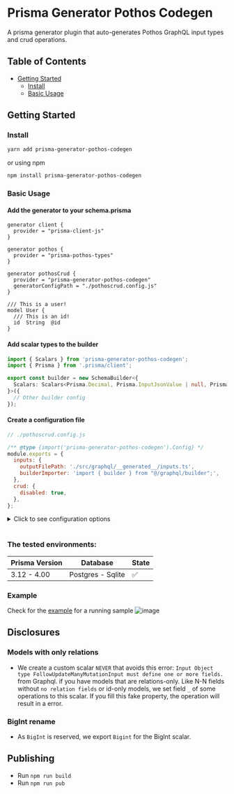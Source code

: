 # Prisma Generator Pothos Codegen

A prisma generator plugin that auto-generates Pothos GraphQL input types and crud operations.

## Table of Contents

- [Getting Started](#getting-started)
  - [Install](#install)
  - [Basic Usage](#basic-usage)

## Getting Started

### Install

```sh
yarn add prisma-generator-pothos-codegen
```

or using npm

```sh
npm install prisma-generator-pothos-codegen
```

### Basic Usage

#### Add the generator to your schema.prisma

```
generator client {
  provider = "prisma-client-js"
}

generator pothos {
  provider = "prisma-pothos-types"
}

generator pothosCrud {
  provider = "prisma-generator-pothos-codegen"
  generatorConfigPath = "./pothoscrud.config.js"
}

/// This is a user!
model User {
  /// This is an id!
  id  String  @id
}
```

#### Add scalar types to the builder

```ts
import { Scalars } from 'prisma-generator-pothos-codegen';
import { Prisma } from '.prisma/client';

export const builder = new SchemaBuilder<{
  Scalars: Scalars<Prisma.Decimal, Prisma.InputJsonValue | null, Prisma.InputJsonValue>;
}>({
  // Other builder config
});
```

#### Create a configuration file

```js
// ./pothoscrud.config.js

/** @type {import('prisma-generator-pothos-codegen').Config} */
module.exports = {
  inputs: {
    outputFilePath: './src/graphql/__generated__/inputs.ts',
    builderImporter: 'import { builder } from "@/graphql/builder";',
  },
  crud: {
    disabled: true,
  },
};
```

<details>
  <summary>Click to see configuration options</summary>
  
  ```ts
  {
    /** Input type generation config */
    inputs?: {
      /** How to import the Prisma namespace. Default: `'import { Prisma } from ".prisma/client"'` */
      prismaImporter?: string;
      /** How to import the Pothos builder. Overrides global builderImporter config. Default: `'import { builder } from "./builder"'` */
      builderImporter?: string;
      /** Path to generate the inputs file to from project root. Default: './generated/inputs.ts' */
      outputFilePath?: string;
      /** List of excluded scalars from generated output */
      excludeScalars?: string[];
      /** A function to replace generated source. Combined with global replacer config */
      replacer?: Replacer;
    };
    /** CRUD generation config */
    crud?: {
      /** Disable generaton of crud. Default: `false` */
      disabled?: boolean;
      /** How to import the Pothos builder. Overrides global builderImporter config. Default: `'import { builder } from "./builder"'` */
      builderImporter?: string;
      /** How to import the inputs. Default `'import * as Inputs from "../inputs"'` */
      inputsImporter?: string;
      /** Directory to generate crud code into from project root. Default: `'./generated'` */
      outputDir?: string;
      /** A function to replace generated source. Combined with global replacer config */
      replacer?: Replacer;
      resolversImports?: string; // default: what to import inside resolver
      dbCaller?: string; // how to call prisma. default: context.db
    };
    /** Global config */
    global?: {
      /** A function to replace generated source */
      replacer?: Replacer;
      /** How to import the Pothos builder. Default: `'import { builder } from "./builder"'` */
      builderImporter?: string;
    };
  }
```

<!-- TODO update examples -->

See example: [click here](/examples/inputs-simple-sqlite/src/schema/configs.ts)

</details>

<br />

### The tested environments:

| **Prisma Version** | **Database**      | **State** |
| ------------------ | ----------------- | --------- |
| 3.12 - 4.00        | Postgres - Sqlite | ✅        |

### Example

Check for the [example](/examples/inputs-simple-sqlite) for a running sample
![image](https://user-images.githubusercontent.com/8796757/178087266-0a852f43-a7b5-48a0-bc13-a3ece9788457.png)

## Disclosures

### Models with only relations

- We create a custom scalar `NEVER` that avoids this error: `Input Object type FollowUpdateManyMutationInput must define one or more fields.` from Graphql. if you have models that are relations-only. Like N-N fields without `no relation fields` or id-only models, we set field `_` of some operations to this scalar. If you fill this fake property, the operation will result in a error.

### BigInt rename

- As `BigInt` is reserved, we export `Bigint` for the BigInt scalar.

## Publishing

- Run `npm run build`
- Run `npm run pub`
